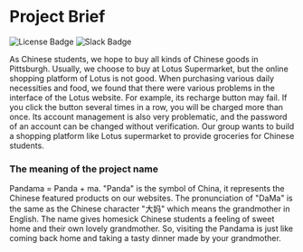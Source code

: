 # Project Brief

![License Badge](https://img.shields.io/badge/license-MIT%20License-blue) ![Slack Badge](https://img.shields.io/badge/slack-cmu--pandama-red?link=http://cmu-pandama.slack.com)

As Chinese students, we hope to buy all kinds of Chinese goods in Pittsburgh. Usually, we choose to buy at Lotus Supermarket, but the online shopping platform of Lotus is not good. When purchasing various daily necessities and food, we found that there were various problems in the interface of the Lotus website. For example, its recharge button may fail. If you click the button several times in a row, you will be charged more than once. Its account management is also very problematic, and the password of an account can be changed without verification. Our group wants to build a shopping platform like Lotus supermarket to provide groceries for Chinese students.

### The meaning of the project name

Pandama = Panda + ma. "Panda" is the symbol of China, it represents the Chinese featured products on our websites. The pronunciation of "DaMa" is the same as the Chinese character "大妈" which means the grandmother in English. The name gives homesick Chinese students a feeling of sweet home and their own lovely grandmother. So, visiting the Pandama is just like coming back home and taking a tasty dinner made by your grandmother.

